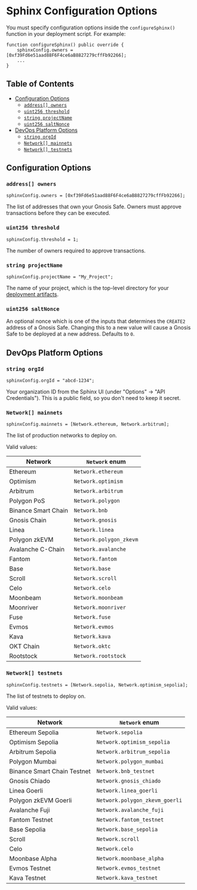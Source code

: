 # Sphinx Configuration Options

You must specify configuration options inside the `configureSphinx()` function in your deployment script. For example:

```sol
function configureSphinx() public override {
    sphinxConfig.owners = [0xf39Fd6e51aad88F6F4ce6aB8827279cffFb92266];
    ...
}
```

## Table of Contents

- [Configuration Options](#configuration-options)
  - [`address[] owners`](#address-owners)
  - [`uint256 threshold`](#uint256-threshold)
  - [`string projectName`](#string-projectname)
  - [`uint256 saltNonce`](#uint256-saltnonce)
- [DevOps Platform Options](#devops-platform-options)
  - [`string orgId`](#string-orgid)
  - [`Network[] mainnets`](#network-mainnets)
  - [`Network[] testnets`](#network-testnets)

## Configuration Options

### `address[] owners`
```
sphinxConfig.owners = [0xf39Fd6e51aad88F6F4ce6aB8827279cffFb92266];
```

The list of addresses that own your Gnosis Safe. Owners must approve transactions before they can be executed.

### `uint256 threshold`
```
sphinxConfig.threshold = 1;
```

The number of owners required to approve transactions.

### `string projectName`

```
sphinxConfig.projectName = "My_Project";
```

The name of your project, which is the top-level directory for your [deployment artifacts](https://github.com/sphinx-labs/sphinx/blob/main/docs/deployment-artifacts.md).

### `uint256 saltNonce`

An optional nonce which is one of the inputs that determines the `CREATE2` address of a Gnosis Safe. Changing this to a new value will cause a Gnosis Safe to be deployed at a new address. Defaults to `0`.

## DevOps Platform Options

### `string orgId`

```
sphinxConfig.orgId = "abcd-1234";
```

Your organization ID from the Sphinx UI (under "Options" -> "API Credentials"). This is a public field, so you don't need to keep it secret.

### `Network[] mainnets`

```
sphinxConfig.mainnets = [Network.ethereum, Network.arbitrum];
```

The list of production networks to deploy on.

Valid values:

| Network | `Network` enum |
| ----------- | ----------- |
| Ethereum | `Network.ethereum` |
| Optimism | `Network.optimism` |
| Arbitrum | `Network.arbitrum` |
| Polygon PoS | `Network.polygon` |
| Binance Smart Chain | `Network.bnb` |
| Gnosis Chain | `Network.gnosis` |
| Linea | `Network.linea` |
| Polygon zkEVM | `Network.polygon_zkevm` |
| Avalanche C-Chain | `Network.avalanche` |
| Fantom | `Network.fantom` |
| Base | `Network.base` |
| Scroll | `Network.scroll` |
| Celo | `Network.celo` |
| Moonbeam | `Network.moonbeam` |
| Moonriver | `Network.moonriver` |
| Fuse | `Network.fuse` |
| Evmos | `Network.evmos` |
| Kava | `Network.kava` |
| OKT Chain | `Network.oktc` |
| Rootstock | `Network.rootstock` |

### `Network[] testnets`
```
sphinxConfig.testnets = [Network.sepolia, Network.optimism_sepolia];
```

The list of testnets to deploy on.

Valid values:

| Network | `Network` enum |
| ----------- | ----------- |
| Ethereum Sepolia | `Network.sepolia` |
| Optimism Sepolia | `Network.optimism_sepolia` |
| Arbitrum Sepolia | `Network.arbitrum_sepolia` |
| Polygon Mumbai | `Network.polygon_mumbai` |
| Binance Smart Chain Testnet | `Network.bnb_testnet` |
| Gnosis Chiado | `Network.gnosis_chiado` |
| Linea Goerli | `Network.linea_goerli` |
| Polygon zkEVM Goerli | `Network.polygon_zkevm_goerli` |
| Avalanche Fuji | `Network.avalanche_fuji` |
| Fantom Testnet | `Network.fantom_testnet` |
| Base Sepolia | `Network.base_sepolia` |
| Scroll | `Network.scroll` |
| Celo | `Network.celo` |
| Moonbase Alpha | `Network.moonbase_alpha` |
| Evmos Testnet | `Network.evmos_testnet` |
| Kava Testnet | `Network.kava_testnet` |
